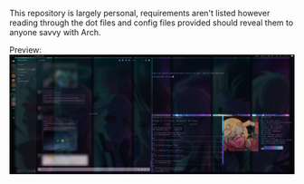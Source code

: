 [//]: <> (Apparently, last commit also does not work for a comment. My bad for relying on the very first result on Google. This is all typed out in nvim without any familiarity with .md like I've tried to comment before, so these things are bound to happen. I don't have any local way to preview this)
This repository is largely personal, requirements aren't listed however reading through the dot files and config files provided should reveal them to anyone savvy with Arch.

Preview:
![Preview image](Preview%20using%20pywal-Discord.png)
